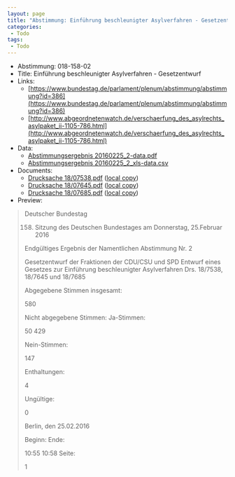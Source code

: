 ```yaml
---
layout: page
title: "Abstimmung: Einführung beschleunigter Asylverfahren - Gesetzentwurf"
categories:
 - Todo
tags:
 - Todo
---
```


* Abstimmung: 018-158-02
* Title: Einführung beschleunigter Asylverfahren - Gesetzentwurf
* Links: 
    * [https://www.bundestag.de/parlament/plenum/abstimmung/abstimmung?id=386](https://www.bundestag.de/parlament/plenum/abstimmung/abstimmung?id=386)
    * [http://www.abgeordnetenwatch.de/verschaerfung_des_asylrechts_asylpaket_ii-1105-786.html](http://www.abgeordnetenwatch.de/verschaerfung_des_asylrechts_asylpaket_ii-1105-786.html)
* Data: 
    * [Abstimmungsergebnis 20160225_2-data.pdf](/res/abstimmungsliste/20160225_2-data.pdf)
    * [Abstimmungsergebnis 20160225_2_xls-data.csv](/res/abstimmungsliste/analyses/20160225_2_xls-data.csv)
* Documents: 
    * [Drucksache 18/07538.pdf](http://dip21.bundestag.de/dip21/btd/18/075/1807538.pdf) ([local copy](/res/abstimmungsdaten/018-158-02/1807538.pdf))
    * [Drucksache 18/07645.pdf](http://dip21.bundestag.de/dip21/btd/18/076/1807645.pdf) ([local copy](/res/abstimmungsdaten/018-158-02/1807645.pdf))
    * [Drucksache 18/07685.pdf](http://dip21.bundestag.de/dip21/btd/18/076/1807685.pdf) ([local copy](/res/abstimmungsdaten/018-158-02/1807685.pdf))
* Preview: 
> Deutscher Bundestag
> 
> 158. Sitzung des Deutschen Bundestages
> am Donnerstag, 25.Februar 2016
> 
> Endgültiges Ergebnis der Namentlichen Abstimmung Nr. 2
> 
> Gesetzentwurf der Fraktionen der CDU/CSU und SPD
> Entwurf eines Gesetzes zur Einführung beschleunigter Asylverfahren
> Drs. 18/7538, 18/7645 und 18/7685
> 
> Abgegebene Stimmen insgesamt:
> 
> 580
> 
> Nicht abgegebene Stimmen:
> Ja-Stimmen:
> 
> 50
> 429
> 
> Nein-Stimmen:
> 
> 147
> 
> Enthaltungen:
> 
> 4
> 
> Ungültige:
> 
> 0
> 
> Berlin, den 25.02.2016
> 
> Beginn:
> Ende:
> 
> 10:55
> 10:58
> Seite:
> 
> 1
> 
> 
